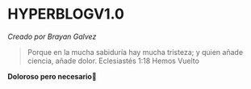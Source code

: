 # HYPERBLOGV1.0
*Creado por Brayan Galvez*


> Porque en la mucha sabiduría hay mucha tristeza; y quien añade ciencia, añade dolor.
> Eclesiastés 1:18
> Hemos Vuelto

**Doloroso pero necesario**💙